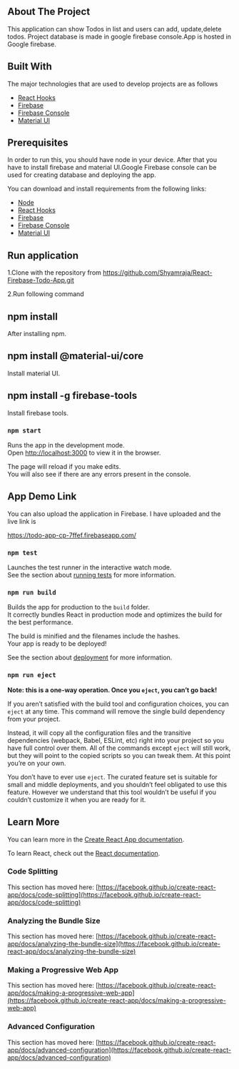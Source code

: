 <!--
*** Thanks for checking out this README Template. This template is for user guidance and detail about this project
-->

<!-- ABOUT THE PROJECT -->

## About The Project

This application can show Todos in list and users can add, update,delete todos. Project database is made in google firebase console.App is hosted in Google firebase.

## Built With

The major technologies that are used to develop projects are as follows

- [React Hooks](https://reactjs.org/docs/hooks-intro.html)
- [Firebase](https://firebase.google.com/)
- [Firebase Console](https://console.firebase.google.com/)
- [Material UI](https://material-ui.com/)

## Prerequisites

In order to run this, you should have node in your device. After that you have to install firebase and material UI.Google Firebase console can be used for creating database and deploying the app.

You can download and install requirements from the following links:

- [Node](https://nodejs.org/en/)
- [React Hooks](https://reactjs.org/docs/hooks-intro.html)
- [Firebase](https://firebase.google.com/)
- [Firebase Console](https://console.firebase.google.com/)
- [Material UI](https://material-ui.com/)



## Run application

 1.Clone with the repository from https://github.com/Shyamraja/React-Firebase-Todo-App.git

 2.Run following command 

 ## npm install
 After installing npm.

## npm install @material-ui/core
Install material UI.

## npm install -g firebase-tools
Install firebase tools.

### `npm start`
Runs the app in the development mode.\
Open [http://localhost:3000](http://localhost:3000) to view it in the browser.

The page will reload if you make edits.\
You will also see if there are any errors present in the console.


## App Demo Link

You can also upload the application in Firebase. I have uploaded and the live link is

https://todo-app-cp-7ffef.firebaseapp.com/

### `npm test`

Launches the test runner in the interactive watch mode.\
See the section about [running tests](https://facebook.github.io/create-react-app/docs/running-tests) for more information.

### `npm run build`

Builds the app for production to the `build` folder.\
It correctly bundles React in production mode and optimizes the build for the best performance.

The build is minified and the filenames include the hashes.\
Your app is ready to be deployed!

See the section about [deployment](https://facebook.github.io/create-react-app/docs/deployment) for more information.

### `npm run eject`

**Note: this is a one-way operation. Once you `eject`, you can’t go back!**

If you aren’t satisfied with the build tool and configuration choices, you can `eject` at any time. This command will remove the single build dependency from your project.

Instead, it will copy all the configuration files and the transitive dependencies (webpack, Babel, ESLint, etc) right into your project so you have full control over them. All of the commands except `eject` will still work, but they will point to the copied scripts so you can tweak them. At this point you’re on your own.

You don’t have to ever use `eject`. The curated feature set is suitable for small and middle deployments, and you shouldn’t feel obligated to use this feature. However we understand that this tool wouldn’t be useful if you couldn’t customize it when you are ready for it.

## Learn More

You can learn more in the [Create React App documentation](https://facebook.github.io/create-react-app/docs/getting-started).

To learn React, check out the [React documentation](https://reactjs.org/).

### Code Splitting

This section has moved here: [https://facebook.github.io/create-react-app/docs/code-splitting](https://facebook.github.io/create-react-app/docs/code-splitting)

### Analyzing the Bundle Size

This section has moved here: [https://facebook.github.io/create-react-app/docs/analyzing-the-bundle-size](https://facebook.github.io/create-react-app/docs/analyzing-the-bundle-size)

### Making a Progressive Web App

This section has moved here: [https://facebook.github.io/create-react-app/docs/making-a-progressive-web-app](https://facebook.github.io/create-react-app/docs/making-a-progressive-web-app)

### Advanced Configuration

This section has moved here: [https://facebook.github.io/create-react-app/docs/advanced-configuration](https://facebook.github.io/create-react-app/docs/advanced-configuration)

